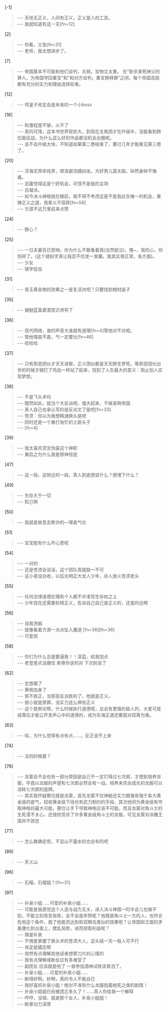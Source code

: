 
[-1] 
>--- 天地无正义，人间有正义，正义是人的工具。<br>
>--- 我就知道有这一天[fn=12]<br>

[2] 
>--- 你看，又急[fn=31]<br>
>--- 老师，我太想进步了。<br>

[7] 
>--- 帝国基本不可能和他们谈判，太弱，宝物又太重。
在“斩杀害死神父的罪人，为帝国夺回重宝”和“和对方谈判，重宝换释罪”之间，每个帝国高层都有充分的实力和理由选择前者。<br>

[12] 
>--- 鸡皇子肯定会是未来的一个小boss<br>

[16] 
>--- 刺激程度不够，火不了<br>
>--- 真的可惜，这本书世界观宏大，到现在主角团才在升级中，没能看到跨位面征战，为什么这么好的作品都没机会出圈呢。<br>
>--- 会不会升级太快，不知道如果第二卷结束了，要过几年才能看见第三卷了。<br>

[20] 
>--- 浮海无常命戏弄，顺浪避流蠕如虫，大好男儿莫太聪，纵然身碎不悔痛。<br>
>--- 武庸觉得这是个好机会，可惜不是我的主场<br>
>--- 白凝冰。<br>
>--- 如今决斗神格就在眼前，我不得不考虑这是不是我此生唯一的机会，重铸正义之道，我辈义不容辞[fn=58]<br>
>--- 方源不远万里前来点赞<br>

[24] 
>--- 野心？<br>

[25] 
>--- 一日夫妻百日恩呐。你为什么不敢看着我(泫然欲泣)，喔~，我的心，你伤碎了。(这个错别字真让我忍不住发一发癫。我其实很正常，各方面)。<br>
>--- 少女<br>
>--- 错字捉虫<br>

[31] 
>--- 青玉黄金棺的效果之一是复活对吧？只要找到棺材盖子<br>

[35] 
>--- 被魅蓝富婆潜意识诱导了<br>

[36] 
>--- 现代网络，谁的声音大谁就有道理[fn=4]管他对不对呢。<br>
>--- 管他理直不直，气一定要壮[fn=46]<br>
>--- 哈哈哈<br>

[37] 
>--- 只有邪恶团伙才天天进取，正义团伙都是天天醉生梦死，等邪恶团伙出世的时候才跟打了鸡血一样站了起来，找到了人生最大的意义：阻止别人实现梦想。<br>

[38] 
>--- 不是飞头术吗<br>
>--- 既然如此，就当个大反派吧，强大起来，干掉圣明帝国<br>
>--- 真人自己也承认写的是反派文了是吧[fn=33]<br>
>--- 苍须：你以为我想精通换头是吧<br>
>--- 同时还是一个暴打匆忙的土匪头子<br>
>--- [fn=4]<br>

[39] 
>--- 我太喜欢谎言伪装这个神职<br>
>--- 重启之为什么我是邪神信徒<br>

[47] 
>--- 这一段，这附近的一段，真人到底想说什么？想埋下什么？<br>

[49] 
>--- 生存大于一切<br>
>--- 知己啊<br>

[50] 
>--- 我就是故意去欺诈的—理直气壮<br>

[51] 
>--- 宝宝能有什么坏心思呢<br>

[54] 
>--- 一对的<br>
>--- 还是苍须会说话，这个团队真就缺一不可<br>
>--- 这小弟没白收，以后光明正大龙人少年，杀人放火苍须老头<br>

[55] 
>--- 任何法律道德伦理和个人都不许凌驾生存权之上<br>
>--- 少年现在还需要标榜正义，告诉自己自己是正义的，还差的远啊<br>

[56] 
>--- 自我洗脑<br>
>--- 就像看着方源一点点坠入魔道 [fn=36][fn=36]<br>
>--- 可爱捏<br>

[58] 
>--- 你们为什么总是要逼我！！深蓝，给我加点<br>
>--- 老登差点没绷住 紫蒂你说的对 下次别说了<br>

[62] 
>--- 忽悠瘸了<br>
>--- 黄袍加身了<br>
>--- 邪不胜正，当邪恶反派胜利了，他就是正义。<br>
>--- 弱小就是原罪，没实力这么伸张正义<br>
>--- 这个是郣论啊，什么时候执行道德呢，总会有更强的敌人的，大爱可是成尊后才能公开发声心中的道德的，成为东海正道还要面对双尊为难。<br>

[63] 
>--- 哇，为什么觉得有点有点……，反正说不上来<br>

[74] 
>--- 法则的根基？<br>

[76] 
>--- 龙蒙会不会也有一部分原因是自己不一定打得过七次郎，才想到培养龙服，毕竟以龙服的声望和七次郎必然会有一战，培养未完全成长的龙服可以消耗七次郎的底牌。<br>
>--- 其实我怀疑篡位就是龙蒙，首先龙蒙不仅神秘还实力极强有强于各大黄金级的底气，招收黄金级下线也有武力制约的手段，其次他同为黄金级有夺取神格的最大可能，篡位让手下夺取神格应该不可能，而且龙蒙对角斗士的生死漠不关心，还很欣赏杀了许多黄金级角斗士的龙服，可见龙蒙对冰雕王国并不效忠<br>

[77] 
>--- 怎么敢确定呢，不显山不露水的也会有的吧<br>

[89] 
>--- 天义山<br>

[96] 
>--- 石榴，石榴姐？[fn=31]<br>

[97] 
>--- 补泉小姐……可爱的补泉小姐……<br>
>--- 可能是我感觉这个人选与战力无关，进入决斗神国一时半会儿也做不到，不能立刻改变局势，会不会是斧照呢？他既是角斗士一方的人，也符合危局这个条件，救了他能否达到和双眼岛类似的效果呢？让帝国和王国的矛盾激化到台面上，搅乱局势，进而捞取利益呢？<br>
>--- 猜是补泉<br>
>--- 不愧是掌握了换头术的苍须大人，这头摇一天一般人可不行<br>
>--- 肯定是孀恋啊<br>
>--- 突然有点理解其他读者想寄刀片的心情的<br>
>--- 我有点理解戒断反应有多难受了<br>
>--- 副团长  应该就是他了 一直参加酒神试练该冒泡了。<br>
>--- 补泉小姐……可爱的补泉小姐……<br>
>--- 断得好啊，妙啊，真的令人不能自已<br>
>--- 我好喜欢补泉小姐！绝对不准有什么龙服抱着她死之类的剧情！<br>
>--- 补泉小姐姐已经被遗忘多久了！……真人你给我一个解释<br>
>--- 哼哼，没错，就是那个女人，补泉小姐姐！<br>
>--- 断章功力深厚<br>
